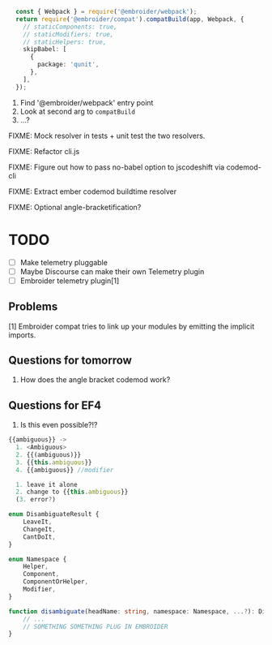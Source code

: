 ```ts
  const { Webpack } = require('@embroider/webpack');
  return require('@embroider/compat').compatBuild(app, Webpack, {
    // staticComponents: true,
    // staticModifiers: true,
    // staticHelpers: true,
    skipBabel: [
      {
        package: 'qunit',
      },
    ],
  });
```

1. Find '@embroider/webpack' entry point
2. Look at second arg to `compatBuild`
3. ...?

FIXME: Mock resolver in tests + unit test the two resolvers.

FIXME: Refactor cli.js

FIXME: Figure out how to pass no-babel option to jscodeshift via codemod-cli

FIXME: Extract ember codemod buildtime resolver

FIXME: Optional angle-bracketification?


# TODO

- [ ] Make telemetry pluggable
- [ ] Maybe Discourse can make their own Telemetry plugin
- [ ] Embroider telemetry plugin[1]

## Problems

[1] Embroider compat tries to link up your modules by emitting the implicit imports.

## Questions for tomorrow

1. How does the angle bracket codemod work?

## Questions for EF4

1. Is this even possible?!?

```ts
{{ambiguous}} ->
  1. <Ambiguous>
  2. {{(ambiguous)}}
  3. {{this.ambiguous}}
  4. {{ambiguous}} //modifier

  1. leave it alone
  2. change to {{this.ambiguous}}
  (3. error?)

enum DisambiguateResult {
    LeaveIt,
    ChangeIt,
    CantDoIt,
}

enum Namespace {
    Helper,
    Component,
    ComponentOrHelper,
    Modifier,
}

function disambiguate(headName: string, namespace: Namespace, ...?): DisambiguateResult {
    // ...
    // SOMETHING SOMETHING PLUG IN EMBROIDER
}



```